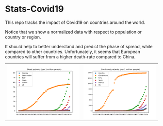 # Stats-Covid19
This repo tracks the impact of Covid19 on countries around the world.

Notice that we show a normalized data with respect to population or country or region.

It should help to better understand and predict the phase of spread, while compared to other
countries. Unfortunately, it seems that European countries will suffer from a higher death-rate compared to China.

<table border="0">
<td> <img src="dead.png">
<td> <img src="confirmed.png">
</table>
